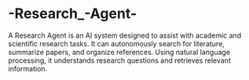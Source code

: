# -Research_-Agent-
  A Research Agent is an AI system designed to assist with academic and scientific  research tasks. It can autonomously search for literature, summarize papers, and organize references.  Using natural language processing, it understands research questions and retrieves relevant  information. 
